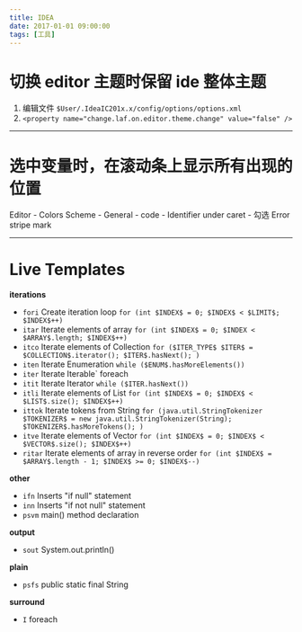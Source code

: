 ```yaml
---
title: IDEA
date: 2017-01-01 09:00:00
tags: [工具]
---
```


# 切换 editor 主题时保留 ide 整体主题

1. 编辑文件 `$User/.IdeaIC201x.x/config/options/options.xml`
2. `<property name="change.laf.on.editor.theme.change" value="false" />`

---
# 选中变量时，在滚动条上显示所有出现的位置

Editor - Colors Scheme - General - code - Identifier under caret - 勾选 Error stripe mark

---
# Live Templates

**iterations**

- `fori` Create iteration loop
  `for (int $INDEX$ = 0; $INDEX$ < $LIMIT$; $INDEX$++)`
- `itar` Iterate elements of array
  `for (int $INDEX$ = 0; $INDEX < $ARRAY$.length; $INDEX$++)`
- `itco` Iterate elements of Collection
  `for ($ITER_TYPE$ $ITER$ = $COLLECTION$.iterator(); $ITER$.hasNext(); )`
- `iten` Iterate Enumeration
  `while ($ENUM$.hasMoreElements())`
- `iter` Iterate Iterable`
  foreach
- `itit` Iterate Iterator
  `while ($ITER.hasNext())`
- `itli` Iterate elements of List
  `for (int $INDEX$ = 0; $INDEX$ < $LIST$.size(); $INDEX$++)`
- `ittok` Iterate tokens from String
  `for (java.util.StringTokenizer $TOKENIZER$ = new java.util.StringTokenizer(String); $TOKENIZER$.hasMoreTokens(); )`
- `itve` Iterate elements of Vector
  `for (int $INDEX$ = 0; $INDEX$ < $VECTOR$.size(); $INDEX$++)`
- `ritar` Iterate elements of array in reverse order
  `for (int $INDEX$ = $ARRAY$.length - 1; $INDEX$ >= 0; $INDEX$--)`

**other**

- `ifn` Inserts "if null" statement
- `inn` Inserts "if not null" statement
- `psvm` main() method declaration

**output**

- `sout` System.out.println()

**plain**

- `psfs` public static final String

**surround**

- `I` foreach




